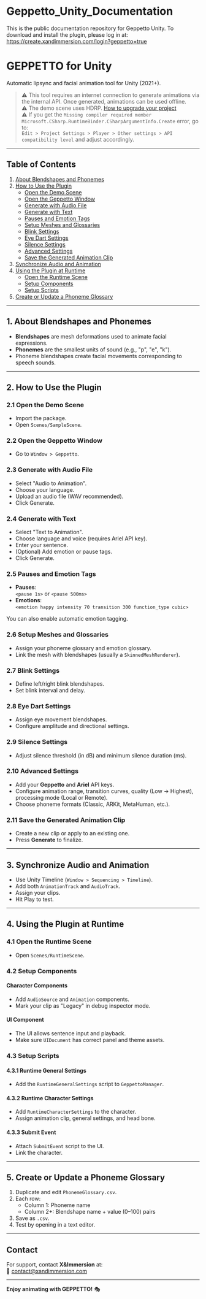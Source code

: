 # Geppetto_Unity_Documentation
This is the public documentation repository for Geppetto Unity. To download and install the plugin, please log in at: https://create.xandimmersion.com/login?geppetto=true

# GEPPETTO for Unity

Automatic lipsync and facial animation tool for Unity (2021+).

> ⚠️ This tool requires an internet connection to generate animations via the internal API. Once generated, animations can be used offline.  
> ⚠️ The demo scene uses HDRP. [How to upgrade your project](https://docs.unity.cn/Packages/com.unity.render-pipelines.high-definition@14.0/manual/Upgrading-To-HDRP)  
> ⚠️ If you get the `Missing compiler required member Microsoft.CSharp.RuntimeBinder.CSharpArgumentInfo.Create` error, go to:  
`Edit > Project Settings > Player > Other settings > API compatibility level` and adjust accordingly.

---

## Table of Contents

1. [About Blendshapes and Phonemes](#1-about-blendshapes-and-phonemes)  
2. [How to Use the Plugin](#2-how-to-use-the-plugin)  
   - [Open the Demo Scene](#21-open-the-demo-scene)  
   - [Open the Geppetto Window](#22-open-the-geppetto-window)  
   - [Generate with Audio File](#23-generate-with-audio-file)  
   - [Generate with Text](#24-generate-with-text)  
   - [Pauses and Emotion Tags](#25-pauses-and-emotion-tags)  
   - [Setup Meshes and Glossaries](#26-setup-meshes-and-glossaries)  
   - [Blink Settings](#27-blink-settings)  
   - [Eye Dart Settings](#28-eye-dart-settings)  
   - [Silence Settings](#29-silence-settings)  
   - [Advanced Settings](#210-advanced-settings)  
   - [Save the Generated Animation Clip](#211-save-the-generated-animation-clip)  
3. [Synchronize Audio and Animation](#3-synchronize-audio-and-animation)  
4. [Using the Plugin at Runtime](#4-using-the-plugin-at-runtime)  
   - [Open the Runtime Scene](#41-open-the-runtime-scene)  
   - [Setup Components](#42-setup-components)  
   - [Setup Scripts](#43-setup-scripts)  
5. [Create or Update a Phoneme Glossary](#5-create-or-update-a-phoneme-glossary)

---

## 1. About Blendshapes and Phonemes

- **Blendshapes** are mesh deformations used to animate facial expressions.
- **Phonemes** are the smallest units of sound (e.g., "p", "e", "k").
- Phoneme blendshapes create facial movements corresponding to speech sounds.

---

## 2. How to Use the Plugin

### 2.1 Open the Demo Scene
- Import the package.
- Open `Scenes/SampleScene`.

### 2.2 Open the Geppetto Window
- Go to `Window > Geppetto`.

### 2.3 Generate with Audio File
- Select "Audio to Animation".
- Choose your language.
- Upload an audio file (WAV recommended).
- Click Generate.

### 2.4 Generate with Text
- Select "Text to Animation".
- Choose language and voice (requires Ariel API key).
- Enter your sentence.
- (Optional) Add emotion or pause tags.
- Click Generate.

### 2.5 Pauses and Emotion Tags

- **Pauses**:  
`<pause 1s>` or `<pause 500ms>`  
- **Emotions**:  
`<emotion happy intensity 70 transition 300 function_type cubic>`

You can also enable automatic emotion tagging.

### 2.6 Setup Meshes and Glossaries

- Assign your phoneme glossary and emotion glossary.
- Link the mesh with blendshapes (usually a `SkinnedMeshRenderer`).

### 2.7 Blink Settings

- Define left/right blink blendshapes.
- Set blink interval and delay.

### 2.8 Eye Dart Settings

- Assign eye movement blendshapes.
- Configure amplitude and directional settings.

### 2.9 Silence Settings

- Adjust silence threshold (in dB) and minimum silence duration (ms).

### 2.10 Advanced Settings

- Add your **Geppetto** and **Ariel** API keys.
- Configure animation range, transition curves, quality (Low → Highest), processing mode (Local or Remote).
- Choose phoneme formats (Classic, ARKit, MetaHuman, etc.).

### 2.11 Save the Generated Animation Clip

- Create a new clip or apply to an existing one.
- Press **Generate** to finalize.

---

## 3. Synchronize Audio and Animation

- Use Unity Timeline (`Window > Sequencing > Timeline`).
- Add both `AnimationTrack` and `AudioTrack`.
- Assign your clips.
- Hit Play to test.

---

## 4. Using the Plugin at Runtime

### 4.1 Open the Runtime Scene

- Open `Scenes/RuntimeScene`.

### 4.2 Setup Components

#### Character Components

- Add `AudioSource` and `Animation` components.
- Mark your clip as "Legacy" in debug inspector mode.

#### UI Component

- The UI allows sentence input and playback.
- Make sure `UIDocument` has correct panel and theme assets.

### 4.3 Setup Scripts

#### 4.3.1 Runtime General Settings

- Add the `RuntimeGeneralSettings` script to `GeppettoManager`.

#### 4.3.2 Runtime Character Settings

- Add `RuntimeCharacterSettings` to the character.
- Assign animation clip, general settings, and head bone.

#### 4.3.3 Submit Event

- Attach `SubmitEvent` script to the UI.
- Link the character.

---

## 5. Create or Update a Phoneme Glossary

1. Duplicate and edit `PhonemeGlossary.csv`.
2. Each row:  
   - Column 1: Phoneme name  
   - Column 2+: Blendshape name + value (0–100) pairs
3. Save as `.csv`.
4. Test by opening in a text editor.

---

## Contact

For support, contact **X&Immersion** at:  
📧 [contact@xandimmersion.com](mailto:contact@xandimmersion.com)

---

**Enjoy animating with GEPPETTO!** 🎭


